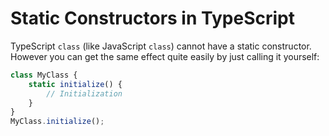 # Static Constructors in TypeScript

TypeScript `class` (like JavaScript `class`) cannot have a static constructor. However you can get the same effect quite easily by just calling it yourself: 

```ts
class MyClass {
    static initialize() {
        // Initialization
    }
}
MyClass.initialize();
```
